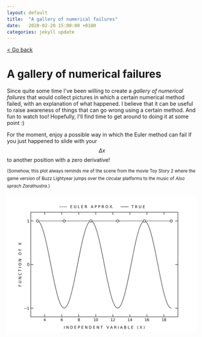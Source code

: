 ```yaml
---
layout: default
title:  "A gallery of numerical failures"
date:   2020-02-20 15:00:00 +0100
categories: jekyll update
---
```


<script type="text/javascript" async="" src="https://cdnjs.cloudflare.com/ajax/libs/mathjax/2.7.4/MathJax.js?config=TeX-MML-AM_CHTML">
</script>

<p>
   <a href="/kamilazdybal.github.io/#blog">
      < Go back
  </a>
</p>

# A gallery of numerical failures

Since quite some time I've been willing to create a *gallery of numerical failures* that would collect 
pictures in which a certain numerical method failed, with an explanation of what happened. 
I believe that it can be useful to raise awareness of things that can go wrong using a certain method. 
And fun to watch too! Hopefully, I'll find time to get around to doing it at some point :)

For the moment, enjoy a possible way in which the Euler method can fail if you just happened to slide with your 
<span class="math display">$$\Delta x$$</span> to another position with a zero derivative!

<sup>(Somehow, this plot always reminds me of the scene from the movie Toy Story 2 where the game version of Buzz Lightyear jumps over the circular platforms to the music of *Also sprach Zarathustra*.)</sup>

<p align="center">
  <img src="https://github.com/kamilazdybal/kamilazdybal.github.io/raw/main/_posts/euler-method.png" width="600">
</p>
